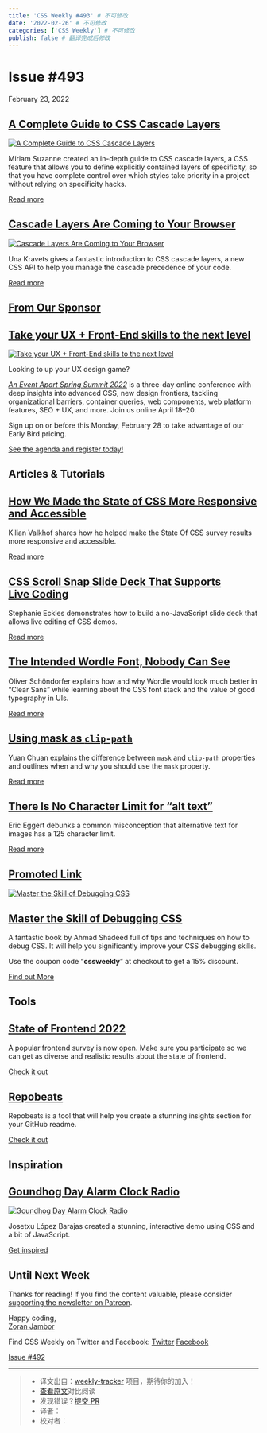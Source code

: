 ```yaml
---
title: 'CSS Weekly #493' # 不可修改
date: '2022-02-26' # 不可修改
categories: ['CSS Weekly'] # 不可修改
publish: false # 翻译完成后修改
---
```


<!--以上是预览信息，图片一张或限制百字左右，前者优先，全文请使用二级及以下标题-->
<!-- more -->

Issue #493
==========

February 23, 2022

[A Complete Guide to CSS Cascade Layers](https://css-tricks.com/css-cascade-layers/?utm_source=CSS-Weekly&utm_campaign=Issue-493&utm_medium=web)
------------------------------------------------------------------------------------------------------------------------------------------------

[![A Complete Guide to CSS Cascade Layers](https://css-weekly.com/wp-content/uploads/2022/02/a-complete-guide-to-css-cascade-layers.jpg)](https://css-tricks.com/css-cascade-layers/?utm_source=CSS-Weekly&utm_campaign=Issue-493&utm_medium=web)

Miriam Suzanne created an in-depth guide to CSS cascade layers, a CSS feature that allows you to define explicitly contained layers of specificity, so that you have complete control over which styles take priority in a project without relying on specificity hacks.

[Read more](https://css-tricks.com/css-cascade-layers/?utm_source=CSS-Weekly&utm_campaign=Issue-493&utm_medium=web)

[Cascade Layers Are Coming to Your Browser](https://developer.chrome.com/blog/cascade-layers/?utm_source=CSS-Weekly&utm_campaign=Issue-493&utm_medium=web)
----------------------------------------------------------------------------------------------------------------------------------------------------------

[![Cascade Layers Are Coming to Your Browser](https://css-weekly.com/wp-content/uploads/2022/02/cascade-layers-are-coming-to-your-browser.png)](https://developer.chrome.com/blog/cascade-layers/?utm_source=CSS-Weekly&utm_campaign=Issue-493&utm_medium=web)

Una Kravets gives a fantastic introduction to CSS cascade layers, a new CSS API to help you manage the cascade precedence of your code.

[Read more](https://developer.chrome.com/blog/cascade-layers/?utm_source=CSS-Weekly&utm_campaign=Issue-493&utm_medium=web)

[From Our Sponsor](https://css-weekly.com/advertise)
----------------------------------------------------

[Take your UX + Front-End skills to the next level](https://cssw.io/spring-summit-2022)
---------------------------------------------------------------------------------------

[![Take your UX + Front-End skills to the next level](https://css-weekly.com/wp-content/uploads/2022/01/aneventapart-speakers.gif)](https://cssw.io/spring-summit-2022)

Looking to up your UX design game?

_[An Event Apart Spring Summit 2022](https://cssw.io/spring-summit-2022)_ is a three-day online conference with deep insights into advanced CSS, new design frontiers, tackling organizational barriers, container queries, web components, web platform features, SEO + UX, and more. Join us online April 18–20.

Sign up on or before this Monday, February 28 to take advantage of our Early Bird pricing.

[See the agenda and register today!](https://cssw.io/spring-summit-2022)

Articles & Tutorials
--------------------

[How We Made the State of CSS More Responsive and Accessible](https://polypane.app/blog/how-we-made-the-state-of-css-more-responsive-and-accessible/?utm_source=CSS-Weekly&utm_campaign=Issue-493&utm_medium=web)
-----------------------------------------------------------------------------------------------------------------------------------------------------------------------------------------------------------------

Kilian Valkhof shares how he helped make the State Of CSS survey results more responsive and accessible.

[Read more](https://polypane.app/blog/how-we-made-the-state-of-css-more-responsive-and-accessible/?utm_source=CSS-Weekly&utm_campaign=Issue-493&utm_medium=web)

[CSS Scroll Snap Slide Deck That Supports Live Coding](https://css-tricks.com/css-scroll-snap-slide-deck/?utm_source=CSS-Weekly&utm_campaign=Issue-493&utm_medium=web)
----------------------------------------------------------------------------------------------------------------------------------------------------------------------

Stephanie Eckles demonstrates how to build a no-JavaScript slide deck that allows live editing of CSS demos.

[Read more](https://css-tricks.com/css-scroll-snap-slide-deck/?utm_source=CSS-Weekly&utm_campaign=Issue-493&utm_medium=web)

[The Intended Wordle Font, Nobody Can See](https://pimpmytype.com/wordle/?utm_source=CSS-Weekly&utm_campaign=Issue-493&utm_medium=web)
--------------------------------------------------------------------------------------------------------------------------------------

Oliver Schöndorfer explains how and why Wordle would look much better in “Clear Sans” while learning about the CSS font stack and the value of good typography in UIs.

[Read more](https://pimpmytype.com/wordle/?utm_source=CSS-Weekly&utm_campaign=Issue-493&utm_medium=web)

[Using mask as `clip-path`](https://yuanchuan.dev/using-mask-as-clip-path?utm_source=CSS-Weekly&utm_campaign=Issue-493&utm_medium=web)
--------------------------------------------------------------------------------------------------------------------------------------

Yuan Chuan explains the difference between `mask` and `clip-path` properties and outlines when and why you should use the `mask` property.

[Read more](https://yuanchuan.dev/using-mask-as-clip-path?utm_source=CSS-Weekly&utm_campaign=Issue-493&utm_medium=web)

[There Is No Character Limit for “alt text”](https://yatil.net/blog/there-is-no-character-limit-for-alt-text?utm_source=CSS-Weekly&utm_campaign=Issue-493&utm_medium=web)
-------------------------------------------------------------------------------------------------------------------------------------------------------------------------

Eric Eggert debunks a common misconception that alternative text for images has a 125 character limit.

[Read more](https://yatil.net/blog/there-is-no-character-limit-for-alt-text?utm_source=CSS-Weekly&utm_campaign=Issue-493&utm_medium=web)

[Promoted Link](https://css-weekly.com/advertise/#job-ad)
---------------------------------------------------------

[![Master the Skill of Debugging CSS](https://css-weekly.com/wp-content/uploads/2021/10/debugging-css1.jpg)](https://cssw.io/debugging-css-16022022?utm_source=CSS-Weekly&utm_campaign=Issue-493&utm_medium=web)

[Master the Skill of Debugging CSS](https://cssw.io/debugging-css-16022022?utm_source=CSS-Weekly&utm_campaign=Issue-493&utm_medium=web)
---------------------------------------------------------------------------------------------------------------------------------------

A fantastic book by Ahmad Shadeed full of tips and techniques on how to debug CSS. It will help you significantly improve your CSS debugging skills.

Use the coupon code “**cssweekly**” at checkout to get a 15% discount.

[Find out More](https://cssw.io/debugging-css-16022022?utm_source=CSS-Weekly&utm_campaign=Issue-493&utm_medium=web)

Tools
-----

[State of Frontend 2022](https://tsh.io/state-of-frontend/?utm_source=CSS-Weekly&utm_campaign=Issue-493&utm_medium=web)
-----------------------------------------------------------------------------------------------------------------------

A popular frontend survey is now open. Make sure you participate so we can get as diverse and realistic results about the state of frontend.

[Check it out](https://tsh.io/state-of-frontend/?utm_source=CSS-Weekly&utm_campaign=Issue-493&utm_medium=web)

[Repobeats](https://repobeats.axiom.co/?utm_source=CSS-Weekly&utm_campaign=Issue-493&utm_medium=web)
----------------------------------------------------------------------------------------------------

Repobeats is a tool that will help you create a stunning insights section for your GitHub readme.

[Check it out](https://repobeats.axiom.co/?utm_source=CSS-Weekly&utm_campaign=Issue-493&utm_medium=web)

Inspiration
-----------

[Goundhog Day Alarm Clock Radio](https://codepen.io/josetxu/pen/vYWrddJ?utm_source=CSS-Weekly&utm_campaign=Issue-493&utm_medium=web)
------------------------------------------------------------------------------------------------------------------------------------

[![Goundhog Day Alarm Clock Radio](https://css-weekly.com/wp-content/uploads/2022/02/css-groundhog-day-alarm-clock-radio.jpg)](https://codepen.io/josetxu/pen/vYWrddJ?utm_source=CSS-Weekly&utm_campaign=Issue-493&utm_medium=web)

Josetxu López Barajas created a stunning, interactive demo using CSS and a bit of JavaScript.

[Get inspired](https://codepen.io/josetxu/pen/vYWrddJ?utm_source=CSS-Weekly&utm_campaign=Issue-493&utm_medium=web)

Until Next Week
---------------

Thanks for reading! If you find the content valuable, please consider [supporting the newsletter on Patreon](https://bit.ly/cssweekly-patreon).

Happy coding,  
[Zoran Jambor](https://twitter.com/ZoranJambor)

Find CSS Weekly on Twitter and Facebook: [Twitter](https://twitter.com/CSSWeekly) [Facebook](https://www.facebook.com/CSSWeekly)

[Issue #492](https://css-weekly.com/issue-492/)

---
> * 译文出自：[weekly-tracker](https://github.com/FEDarling/weekly-tracker) 项目，期待你的加入！
> * [查看原文](https://css-weekly.com/issue-493/)对比阅读
> * 发现错误？[提交 PR](https://github.com/FEDarling/weekly-tracker/blob/main/weeklys/css_weekly/493)
> * 译者：
> * 校对者：
